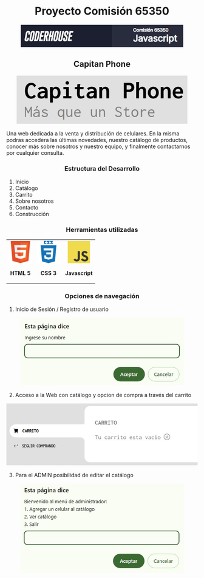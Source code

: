 <div align="center" width="100">

# Proyecto Comisión 65350



<img src="./assets/images/banner_comision.jpg" alt="Imagen del logo de Coderhouse y el numero de comisión">

## Capitan Phone



<img src="./assets/images/banner_capitan.jpg" alt="Imagen del logo de Capitan Phone">

</div>


Una web dedicada a la venta y distribución de celulares. En la misma podras accedera las últimas novedades, nuestro catálogo de productos, conocer más sobre nosotros y nuestro equipo, y finalmente contactarnos por cualquier consulta.

<div align="center" width="100">

### Estructura del Desarrollo

</div>

1. Inicio
2. Catálogo
3. Carrito
4. Sobre nosotros
5. Contacto
6. Construcción

<div align="center" width="100">

### Herramientas utilizadas

</div>


 <p align="center">
      <table>
        <tr>
          <td align="center">
            <img src="https://github.com/devicons/devicon/blob/master/icons/html5/html5-original.svg" alt="HTML5" width="60" height="60">
            <p> <b>HTML 5</b> </p>                
          </td>
          <td align="center">
            <img src="https://github.com/devicons/devicon/blob/master/icons/css3/css3-plain-wordmark.svg" alt="CSS3" width="60" height="60">
            <p> <b>CSS 3</b> </p>
          </td>
           <td align="center">
            <img src="https://github.com/devicons/devicon/blob/master/icons/javascript/javascript-original.svg" alt="JavaScript" width="60" height="60">
            <p> <b>Javascript</b> </p>      
          </td>
        </tr>
      </table>
    </p>

<div align="center" width="100">

### Opciones de navegación

</div>    


1. Inicio de Sesión / Registro de usuario


<div align="center" width="100"><img src="./assets/images/banner_usuario.jpg" alt="Imagen de ingreso de usuario"></div>   

2. Acceso a la Web con catálogo y opcion de compra a través del carrito


<div align="center" width="100"><img src="./assets/images/banner_carrito.jpg" alt="Imagen del carrito de compras"></div>   

3. Para el ADMIN posibilidad de editar el catálogo


<div align="center" width="100"><img src="./assets/images/banner_admin_catalogo.jpg" alt="Imagen del panel de administrador del catálogo"></div>   

